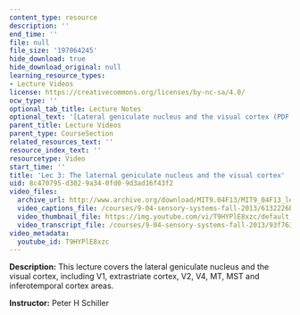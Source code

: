 ```yaml
---
content_type: resource
description: ''
end_time: ''
file: null
file_size: '197064245'
hide_download: true
hide_download_original: null
learning_resource_types:
- Lecture Videos
license: https://creativecommons.org/licenses/by-nc-sa/4.0/
ocw_type: ''
optional_tab_title: Lecture Notes
optional_text: '[Lateral geniculate nucleus and the visual cortex (PDF - 4.0MB)](/courses/9-04-sensory-systems-fall-2013/resources/mit9_04f13_vis3)'
parent_title: Lecture Videos
parent_type: CourseSection
related_resources_text: ''
resource_index_text: ''
resourcetype: Video
start_time: ''
title: 'Lec 3: The laternal geniculate nucleus and the visual cortex'
uid: 8c470795-d302-9a34-0fd0-9d3ad16f43f2
video_files:
  archive_url: http://www.archive.org/download/MIT9.04F13/MIT9_04F13_lec03_300k.mp4
  video_captions_file: /courses/9-04-sensory-systems-fall-2013/6132226b757553a39f4c6031f7b47fe7_T9HYPlE8xzc.vtt
  video_thumbnail_file: https://img.youtube.com/vi/T9HYPlE8xzc/default.jpg
  video_transcript_file: /courses/9-04-sensory-systems-fall-2013/93f763a68a68eee8cb23f640631c0fa6_T9HYPlE8xzc.pdf
video_metadata:
  youtube_id: T9HYPlE8xzc
---
```


**Description:** This lecture covers the lateral geniculate nucleus and the visual cortex, including V1, extrastriate cortex, V2, V4, MT, MST and inferotemporal cortex areas.

**Instructor:** Peter H Schiller

